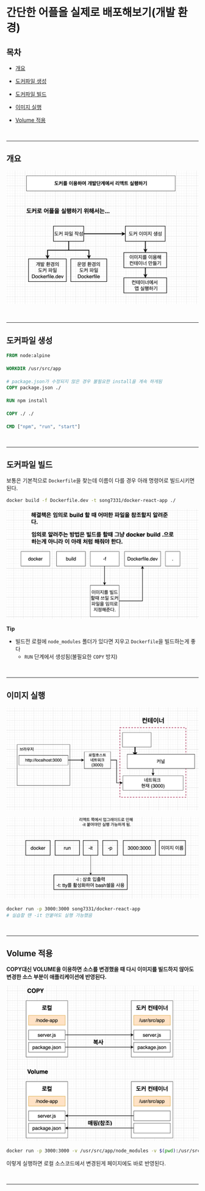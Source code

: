 # 간단한 어플을 실제로 배포해보기(개발 환경)

## 목차

- [개요](#개요)
- [도커파일 생성](#도커파일-생성)
- [도커파일 빌드](#도커파일-빌드)
- [이미지 실행](#이미지-실행)

- [Volume 적용](#Volume-적용)

<br>

---


## 개요

![6-0](../img/6-0.png)

<br>

---

##  도커파일 생성

```dockerfile
FROM node:alpine

WORKDIR /usr/src/app

# package.json가 수정되지 않은 경우 불필요한 install을 계속 하게됨
COPY package.json ./

RUN npm install

COPY ./ ./

CMD ["npm", "run", "start"]
```

<br>

---

## 도커파일 빌드

보통은 기본적으로 `Dockerfile`을 찾는데 이름이 다를 경우 아래 명령어로 빌드시키면 된다.

```sh
docker build -f Dockerfile.dev -t song7331/docker-react-app ./
```

![6-1](../img/6-1.png)



**Tip**

- 빌드전 로컬에 `node_modules` 폴더가 있다면 지우고 `Dockerfile`을 빌드하는게 좋다
  -  `RUN` 단계에서 생성됨(불필요한 `COPY` 방지)

<br>

---

## 이미지 실행

![6-1](../img/6-2.png)

![6-1](../img/6-3.png)

```bash
docker run -p 3000:3000 song7331/docker-react-app
# 실습할 떈 -it 안붙여도 실행 가능했음
```


<br>

---

## Volume 적용

**COPY대신 VOLUME을 이용하면 소스를 변경했을 때 다시 이미지를 빌드하지 않아도 변경한 소스 부분이 애플리케이션에 반영된다.**

![6-1](../img/6-4.png)



```bash
docker run -p 3000:3000 -v /usr/src/app/node_modules -v $(pwd):/usr/src/app song7331/docker-react-app
```

이렇게 실행하면 로컬 소스코드에서 변경된게 페이지에도 바로 반영된다.

<br>

---

